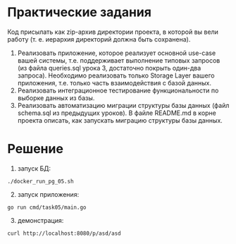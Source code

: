 # Практические задания
Код присылать как zip-архив директории проекта, в которой вы вели работу (т. е. иерархия директорий должна быть сохранена).
1. Реализовать приложение, которое реализует основной use-case вашей системы, т.е. поддерживает выполнение типовых запросов  (из файла queries.sql урока 3, достаточно покрыть один-два запроса). Необходимо реализовать только Storage Layer вашего приложения, т.е. только часть взаимодействия с базой данных.
1. Реализовать интеграционное тестирование функциональности по выборке данных из  базы.
1. Реализовать автоматизацию миграции структуры базы данных (файл schema.sql из предыдущих уроков). В файле README.md в корне проекта описать, как запускать миграцию структуры базы данных.

# Решение

1. запуск БД:
```
./docker_run_pg_05.sh
```
2. запуск приложения:
```
go run cmd/task05/main.go
```
3. демонстрация:
```
curl http://localhost:8080/p/asd/asd
```